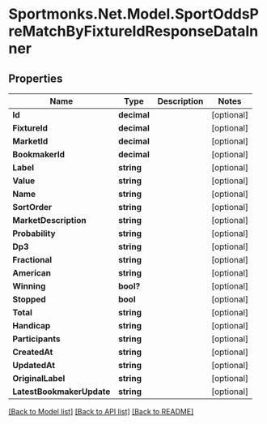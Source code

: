 # Sportmonks.Net.Model.SportOddsPreMatchByFixtureIdResponseDataInner

## Properties

Name | Type | Description | Notes
------------ | ------------- | ------------- | -------------
**Id** | **decimal** |  | [optional] 
**FixtureId** | **decimal** |  | [optional] 
**MarketId** | **decimal** |  | [optional] 
**BookmakerId** | **decimal** |  | [optional] 
**Label** | **string** |  | [optional] 
**Value** | **string** |  | [optional] 
**Name** | **string** |  | [optional] 
**SortOrder** | **string** |  | [optional] 
**MarketDescription** | **string** |  | [optional] 
**Probability** | **string** |  | [optional] 
**Dp3** | **string** |  | [optional] 
**Fractional** | **string** |  | [optional] 
**American** | **string** |  | [optional] 
**Winning** | **bool?** |  | [optional] 
**Stopped** | **bool** |  | [optional] 
**Total** | **string** |  | [optional] 
**Handicap** | **string** |  | [optional] 
**Participants** | **string** |  | [optional] 
**CreatedAt** | **string** |  | [optional] 
**UpdatedAt** | **string** |  | [optional] 
**OriginalLabel** | **string** |  | [optional] 
**LatestBookmakerUpdate** | **string** |  | [optional] 

[[Back to Model list]](../README.md#documentation-for-models) [[Back to API list]](../README.md#documentation-for-api-endpoints) [[Back to README]](../README.md)

